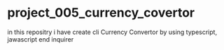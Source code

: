 # project_005_currency_covertor
in this repositry i have create cli Currency Convertor by using typescript, jawascript end inquirer
